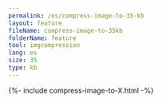 ```yaml
---
permalink: /es/compress-image-to-35-kb
layout: feature
fileName: compress-image-to-35kb
folderName: feature
tool: imgcompression
lang: es
size: 35
type: kb
---
```


{%- include compress-image-to-X.html -%}
